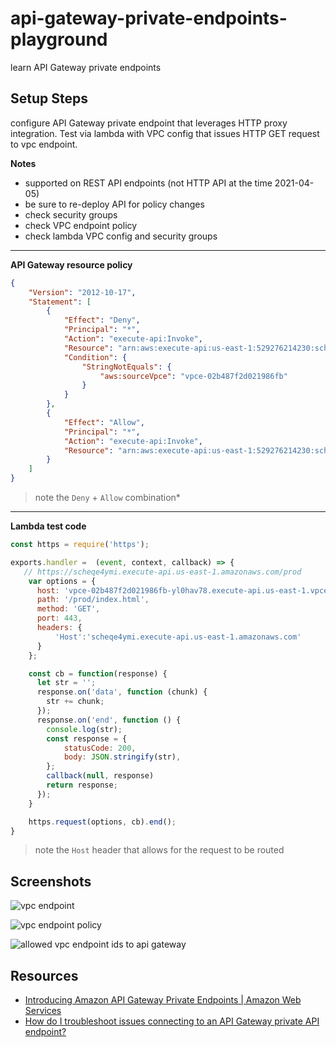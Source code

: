 # api-gateway-private-endpoints-playground

learn API Gateway private endpoints

## Setup Steps

configure API Gateway private endpoint that leverages HTTP proxy integration.  Test via lambda with VPC config that issues HTTP GET request to vpc endpoint.

**Notes**

* supported on REST API endpoints (not HTTP API at the time 2021-04-05)
* be sure to re-deploy API for policy changes
* check security groups
* check VPC endpoint policy
* check lambda VPC config and security groups

---

**API Gateway resource policy**

```json
{
    "Version": "2012-10-17",
    "Statement": [
        {
            "Effect": "Deny",
            "Principal": "*",
            "Action": "execute-api:Invoke",
            "Resource": "arn:aws:execute-api:us-east-1:529276214230:scheqe4ymi/*",
            "Condition": {
                "StringNotEquals": {
                    "aws:sourceVpce": "vpce-02b487f2d021986fb"
                }
            }
        },
        {
            "Effect": "Allow",
            "Principal": "*",
            "Action": "execute-api:Invoke",
            "Resource": "arn:aws:execute-api:us-east-1:529276214230:scheqe4ymi/*"
        }
    ]
}
```

> note the `Deny` + `Allow` combination*

---

**Lambda test code**

```javascript
const https = require('https');

exports.handler =  (event, context, callback) => {
   // https://scheqe4ymi.execute-api.us-east-1.amazonaws.com/prod
    var options = {
      host: 'vpce-02b487f2d021986fb-yl0hav78.execute-api.us-east-1.vpce.amazonaws.com',
      path: '/prod/index.html',
      method: 'GET',
      port: 443,
      headers: {
          'Host':'scheqe4ymi.execute-api.us-east-1.amazonaws.com'
      }
    };

    const cb = function(response) {
      let str = '';
      response.on('data', function (chunk) {
        str += chunk;
      });
      response.on('end', function () {
        console.log(str);
        const response = {
            statusCode: 200,
            body: JSON.stringify(str),
        };
        callback(null, response)
        return response;
      });
    }

    https.request(options, cb).end();
}
```

> note the `Host` header that allows for the request to be routed
## Screenshots

![vpc endpoint](https://www.evernote.com/l/AAH6tr5RhgxNK61jSXvjZo7cmQMffnGKCi8B/image.png)

![vpc endpoint policy](https://www.evernote.com/l/AAEXuCeCfH1Fkq5M_JSsdQoZiKA3GW4R22wB/image.png)

![allowed vpc endpoint ids to api gateway](https://www.evernote.com/l/AAGVD-ntdc5BubphIWrF-86BSTmUc3JhDeAB/image.png)

## Resources

* [Introducing Amazon API Gateway Private Endpoints | Amazon Web Services](https://aws.amazon.com/blogs/compute/introducing-amazon-api-gateway-private-endpoints/)
* [How do I troubleshoot issues connecting to an API Gateway private API endpoint?](https://aws.amazon.com/premiumsupport/knowledge-center/api-gateway-private-endpoint-connection)
